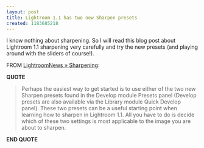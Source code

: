 ```yaml
---
layout: post
title: Lightroom 1.1 has two new Sharpen presets
created: 1183685218
---
```

<p>
I know nothing about sharpening. So I will read this blog post about Lightroom 1.1 sharpening very carefully and try the new presets (and playing around with the sliders of course!).
</p><p>
FROM <a href="http://lightroom-news.com/lightroom-11-update/sharpening/">LightroomNews » Sharpening</a>:
</p><p>
<strong>QUOTE</strong>
</p><blockquote>
Perhaps the easiest way to get started is to use either of the two new Sharpen presets found in the Develop module Presets panel (Develop presets are also available via the Library module Quick Develop panel). These two presets can be a useful starting point when learning how to sharpen in Lightroom 1.1. All you have to do is decide which of these two settings is most applicable to the image you are about to sharpen.
</blockquote><p>
<strong>END QUOTE</strong>
</p>

